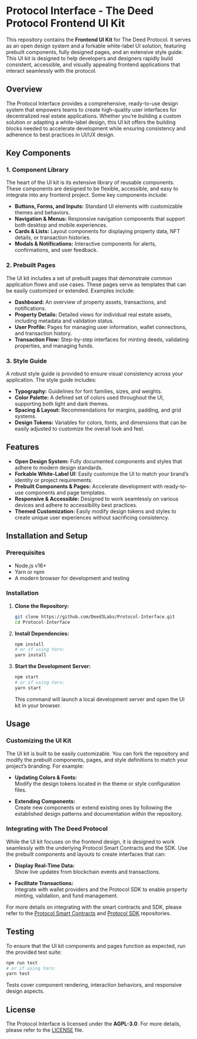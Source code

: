 # Protocol Interface - The Deed Protocol Frontend UI Kit

This repository contains the **Frontend UI Kit** for The Deed Protocol. It serves as an open design system and a forkable white-label UI solution, featuring prebuilt components, fully designed pages, and an extensive style guide. This UI kit is designed to help developers and designers rapidly build consistent, accessible, and visually appealing frontend applications that interact seamlessly with the protocol.

## Overview

The Protocol Interface provides a comprehensive, ready-to-use design system that empowers teams to create high-quality user interfaces for decentralized real estate applications. Whether you’re building a custom solution or adapting a white-label design, this UI kit offers the building blocks needed to accelerate development while ensuring consistency and adherence to best practices in UI/UX design.

## Key Components

### 1. Component Library

The heart of the UI kit is its extensive library of reusable components. These components are designed to be flexible, accessible, and easy to integrate into any frontend project. Some key components include:

- **Buttons, Forms, and Inputs:** Standard UI elements with customizable themes and behaviors.
- **Navigation & Menus:** Responsive navigation components that support both desktop and mobile experiences.
- **Cards & Lists:** Layout components for displaying property data, NFT details, or transaction histories.
- **Modals & Notifications:** Interactive components for alerts, confirmations, and user feedback.

### 2. Prebuilt Pages

The UI kit includes a set of prebuilt pages that demonstrate common application flows and use cases. These pages serve as templates that can be easily customized or extended. Examples include:

- **Dashboard:** An overview of property assets, transactions, and notifications.
- **Property Details:** Detailed views for individual real estate assets, including metadata and validation status.
- **User Profile:** Pages for managing user information, wallet connections, and transaction history.
- **Transaction Flow:** Step-by-step interfaces for minting deeds, validating properties, and managing funds.

### 3. Style Guide

A robust style guide is provided to ensure visual consistency across your application. The style guide includes:

- **Typography:** Guidelines for font families, sizes, and weights.
- **Color Palette:** A defined set of colors used throughout the UI, supporting both light and dark themes.
- **Spacing & Layout:** Recommendations for margins, padding, and grid systems.
- **Design Tokens:** Variables for colors, fonts, and dimensions that can be easily adjusted to customize the overall look and feel.

## Features

- **Open Design System:** Fully documented components and styles that adhere to modern design standards.
- **Forkable White-Label UI:** Easily customize the UI to match your brand’s identity or project requirements.
- **Prebuilt Components & Pages:** Accelerate development with ready-to-use components and page templates.
- **Responsive & Accessible:** Designed to work seamlessly on various devices and adhere to accessibility best practices.
- **Themed Customization:** Easily modify design tokens and styles to create unique user experiences without sacrificing consistency.

## Installation and Setup

### Prerequisites

- Node.js v16+
- Yarn or npm
- A modern browser for development and testing

### Installation

1. **Clone the Repository:**

   ```bash
   git clone https://github.com/Deed3Labs/Protocol-Interface.git
   cd Protocol-Interface
   ```

2. **Install Dependencies:**

   ```bash
   npm install
   # or if using Yarn:
   yarn install
   ```

3. **Start the Development Server:**

   ```bash
   npm start
   # or if using Yarn:
   yarn start
   ```

   This command will launch a local development server and open the UI kit in your browser.

## Usage

### Customizing the UI Kit

The UI kit is built to be easily customizable. You can fork the repository and modify the prebuilt components, pages, and style definitions to match your project’s branding. For example:

- **Updating Colors & Fonts:**  
  Modify the design tokens located in the theme or style configuration files.
  
- **Extending Components:**  
  Create new components or extend existing ones by following the established design patterns and documentation within the repository.

### Integrating with The Deed Protocol

While the UI kit focuses on the frontend design, it is designed to work seamlessly with the underlying Protocol Smart Contracts and the SDK. Use the prebuilt components and layouts to create interfaces that can:

- **Display Real-Time Data:**  
  Show live updates from blockchain events and transactions.
  
- **Facilitate Transactions:**  
  Integrate with wallet providers and the Protocol SDK to enable property minting, validation, and fund management.

For more details on integrating with the smart contracts and SDK, please refer to the [Protocol Smart Contracts](https://github.com/Deed3Labs/Protocol-Contracts/tree/contract-changes) and [Protocol SDK](https://github.com/Deed3Labs/ProtocolSDK/tree/contract-changes) repositories.

## Testing

To ensure that the UI kit components and pages function as expected, run the provided test suite:

```bash
npm run test
# or if using Yarn:
yarn test
```

Tests cover component rendering, interaction behaviors, and responsive design aspects.

## License

The Protocol Interface is licensed under the **AGPL-3.0**. For more details, please refer to the [LICENSE](LICENSE) file.
